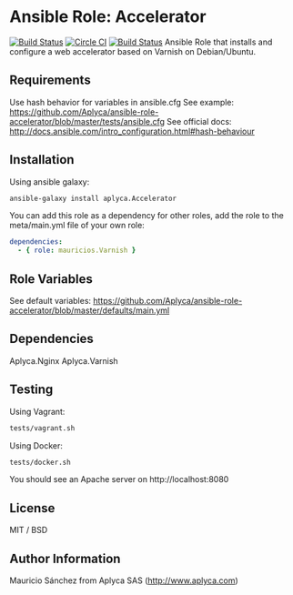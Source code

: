 # Ansible Role: Accelerator

[![Build Status](https://travis-ci.org/Aplyca/ansible-role-accelerator.svg?branch=master)](https://travis-ci.org/Aplyca/ansible-role-accelerator)
[![Circle CI](https://circleci.com/gh/Aplyca/ansible-role-accelerator.svg?style=svg)](https://circleci.com/gh/Aplyca/ansible-role-accelerator)
[![Build Status](https://drone.io/github.com/Aplyca/ansible-role-accelerator/status.png)](https://drone.io/github.com/Aplyca/ansible-role-accelerator/latest)
Ansible Role that installs and configure a web accelerator based on Varnish on Debian/Ubuntu.

## Requirements

Use hash behavior for variables in ansible.cfg
See example: https://github.com/Aplyca/ansible-role-accelerator/blob/master/tests/ansible.cfg
See official docs: http://docs.ansible.com/intro_configuration.html#hash-behaviour

## Installation

Using ansible galaxy:
```bash
ansible-galaxy install aplyca.Accelerator
```
You can add this role as a dependency for other roles, add the role to the meta/main.yml file of your own role:
```yaml
dependencies:
  - { role: mauricios.Varnish }
```

## Role Variables

See default variables: https://github.com/Aplyca/ansible-role-accelerator/blob/master/defaults/main.yml

## Dependencies

Aplyca.Nginx
Aplyca.Varnish

Testing
-------
Using Vagrant:

```bash
tests/vagrant.sh
```
Using Docker:

```bash
tests/docker.sh
```

You should see an Apache server on http://localhost:8080

License
-------

MIT / BSD

Author Information
------------------

Mauricio Sánchez from Aplyca SAS (http://www.aplyca.com)

